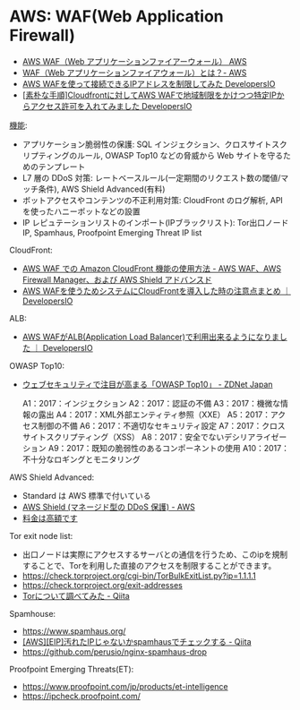 # AWS: WAF(Web Application Firewall)

- [AWS WAF（Web アプリケーションファイアーウォール） AWS](https://aws.amazon.com/jp/waf/)
- [WAF（Web アプリケーションファイアウォール）とは？- AWS](https://aws.amazon.com/jp/waf/what-is-waf/)
- [AWS WAFを使って接続できるIPアドレスを制限してみた  DevelopersIO](https://dev.classmethod.jp/cloud/aws/aws-waf-ip-block/)
- [[素朴な手順]Cloudfrontに対してAWS WAFで地域制限をかけつつ特定IPからアクセス許可を入れてみました  DevelopersIO](https://dev.classmethod.jp/cloud/waf-cloudfront-geographic-match-and-ip-match/)

[機能](https://aws.amazon.com/jp/waf/what-is-waf/):

- アプリケーション脆弱性の保護: SQL インジェクション、クロスサイトスクリプティングのルール, OWASP Top10 などの脅威から Web サイトを守るためのテンプレート
- L7 層の DDoS 対策: レートベースルール(一定期間のリクエスト数の閾値/マッチ条件), AWS Shield Advanced(有料)
- ボットアクセスやコンテンツの不正利用対策: CloudFront のログ解析, API を使ったハニーポットなどの設置
- IP レピュテーションリストのインポート(IPブラックリスト): Tor出口ノードIP, Spamhaus, Proofpoint Emerging Threat IP list

CloudFront:

- [AWS WAF での Amazon CloudFront 機能の使用方法 - AWS WAF、AWS Firewall Manager、および AWS Shield アドバンスド](https://docs.aws.amazon.com/ja_jp/waf/latest/developerguide/cloudfront-features.html)
- [AWS WAFを使うためシステムにCloudFrontを導入した時の注意点まとめ ｜ DevelopersIO](https://dev.classmethod.jp/cloud/aws/setup-amazon-waf-and-cloudfront/)

ALB:

- [AWS WAFがALB(Application Load Balancer)で利用出来るようになりました ｜ DevelopersIO](https://dev.classmethod.jp/cloud/aws/aws-waf-alb-support/)

OWASP Top10:

- [ウェブセキュリティで注目が高まる「OWASP Top10」 - ZDNet Japan](https://japan.zdnet.com/article/35116378/)

    A1：2017：インジェクション
    A2：2017：認証の不備
    A3：2017：機微な情報の露出
    A4：2017：XML外部エンティティ参照（XXE）
    A5：2017：アクセス制御の不備
    A6：2017：不適切なセキュリティ設定
    A7：2017：クロスサイトスクリプティング（XSS）
    A8：2017：安全でないデシリアライゼーション
    A9：2017：既知の脆弱性のあるコンポーネントの使用
    A10：2017：不十分なロギングとモニタリング

AWS Shield Advanced:

- Standard は AWS 標準で付いている
- [AWS Shield (マネージド型の DDoS 保護) - AWS](https://aws.amazon.com/jp/shield/)
- [料金は高額です](https://aws.amazon.com/jp/shield/pricing/)

Tor exit node list:

- 出口ノードは実際にアクセスするサーバとの通信を行うため、このipを規制することで、Torを利用した直接のアクセスを制限することができます。
- https://check.torproject.org/cgi-bin/TorBulkExitList.py?ip=1.1.1.1
- https://check.torproject.org/exit-addresses
- [Torについて調べてみた - Qiita](https://qiita.com/totatoti/items/d230dd0c754826f1b68e)

Spamhouse:

- https://www.spamhaus.org/
- [[AWS][EIP]汚れたIPじゃないかspamhausでチェックする - Qiita](https://qiita.com/imura81gt/items/4464c388d235bff1bb41)
- https://github.com/perusio/nginx-spamhaus-drop

Proofpoint Emerging Threats(ET):

- https://www.proofpoint.com/jp/products/et-intelligence
- https://ipcheck.proofpoint.com/

